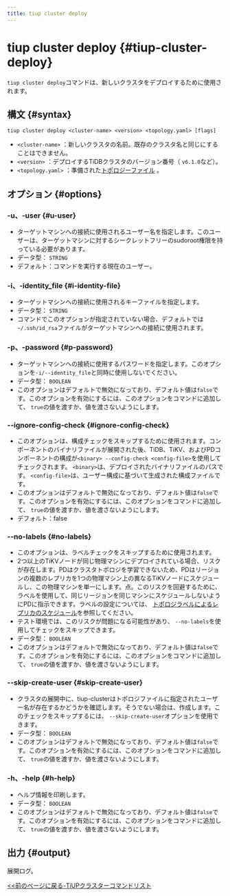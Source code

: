 ```yaml
---
title: tiup cluster deploy
---
```


# tiup cluster deploy {#tiup-cluster-deploy}

`tiup cluster deploy`コマンドは、新しいクラスタをデプロイするために使用されます。

## 構文 {#syntax}

```shell
tiup cluster deploy <cluster-name> <version> <topology.yaml> [flags]
```

-   `<cluster-name>` ：新しいクラスタの名前。既存のクラスタ名と同じにすることはできません。
-   `<version>` ：デプロイするTiDBクラスタのバージョン番号（ `v6.1.0`など）。
-   `<topology.yaml>` ：準備された[トポロジーファイル](/tiup/tiup-cluster-topology-reference.md) 。

## オプション {#options}

### -u、-user {#u-user}

-   ターゲットマシンへの接続に使用されるユーザー名を指定します。このユーザーは、ターゲットマシンに対するシークレットフリーのsudoroot権限を持っている必要があります。
-   データ型： `STRING`
-   デフォルト：コマンドを実行する現在のユーザー。

### -i、-identity_file {#i-identity-file}

-   ターゲットマシンへの接続に使用されるキーファイルを指定します。
-   データ型： `STRING`
-   コマンドでこのオプションが指定されていない場合、デフォルトでは`~/.ssh/id_rsa`ファイルがターゲットマシンへの接続に使用されます。

### -p、-password {#p-password}

-   ターゲットマシンへの接続に使用するパスワードを指定します。このオプションを`-i/--identity_file`と同時に使用しないでください。
-   データ型： `BOOLEAN`
-   このオプションはデフォルトで無効になっており、デフォルト値は`false`です。このオプションを有効にするには、このオプションをコマンドに追加して、 `true`の値を渡すか、値を渡さないようにします。

### --ignore-config-check {#ignore-config-check}

-   このオプションは、構成チェックをスキップするために使用されます。コンポーネントのバイナリファイルが展開された後、TiDB、TiKV、およびPDコンポーネントの構成が`<binary> --config-check <config-file>`を使用してチェックされます。 `<binary>`は、デプロイされたバイナリファイルのパスです。 `<config-file>`は、ユーザー構成に基づいて生成された構成ファイルです。
-   このオプションはデフォルトで無効になっており、デフォルト値は`false`です。このオプションを有効にするには、このオプションをコマンドに追加して、 `true`の値を渡すか、値を渡さないようにします。
-   デフォルト：false

### --no-labels {#no-labels}

-   このオプションは、ラベルチェックをスキップするために使用されます。
-   2つ以上のTiKVノードが同じ物理マシンにデプロイされている場合、リスクが存在します。PDはクラスタトポロジを学習できないため、PDはリージョンの複数のレプリカを1つの物理マシン上の異なるTiKVノードにスケジュールし、この物理マシンを単一にします。点。このリスクを回避するために、ラベルを使用して、同じリージョンを同じマシンにスケジュールしないようにPDに指示できます。ラベルの設定については、 [トポロジラベルによるレプリカのスケジュール](/schedule-replicas-by-topology-labels.md)を参照してください。
-   テスト環境では、このリスクが問題になる可能性があり、 `--no-labels`を使用してチェックをスキップできます。
-   データ型： `BOOLEAN`
-   このオプションはデフォルトで無効になっており、デフォルト値は`false`です。このオプションを有効にするには、このオプションをコマンドに追加して、 `true`の値を渡すか、値を渡さないようにします。

### --skip-create-user {#skip-create-user}

-   クラスタの展開中に、tiup-clusterはトポロジファイルに指定されたユーザー名が存在するかどうかを確認します。そうでない場合は、作成します。このチェックをスキップするには、 `--skip-create-user`オプションを使用できます。
-   データ型： `BOOLEAN`
-   このオプションはデフォルトで無効になっており、デフォルト値は`false`です。このオプションを有効にするには、このオプションをコマンドに追加して、 `true`の値を渡すか、値を渡さないようにします。

### -h、-help {#h-help}

-   ヘルプ情報を印刷します。
-   データ型： `BOOLEAN`
-   このオプションはデフォルトで無効になっており、デフォルト値は`false`です。このオプションを有効にするには、このオプションをコマンドに追加して、 `true`の値を渡すか、値を渡さないようにします。

## 出力 {#output}

展開ログ。

[&lt;&lt;前のページに戻る-TiUPクラスターコマンドリスト](/tiup/tiup-component-cluster.md#command-list)
